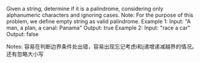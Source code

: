 Given a string, determine if it is a palindrome, considering only alphanumeric characters and ignoring cases.
Note: For the purpose of this problem, we define empty string as valid palindrome.
Example 1:
Input: "A man, a plan, a canal: Panama"
Output: true
Example 2:
Input: "race a car"
Output: false


Notes:
容易在判断边界条件处出错，容易出现忘记考虑i和j递增递减越界的情况。还有忽略大小写